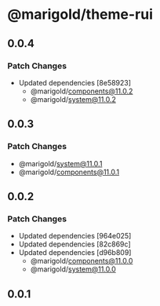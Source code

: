 # @marigold/theme-rui

## 0.0.4

### Patch Changes

- Updated dependencies [8e58923]
  - @marigold/components@11.0.2
  - @marigold/system@11.0.2

## 0.0.3

### Patch Changes

- @marigold/system@11.0.1
- @marigold/components@11.0.1

## 0.0.2

### Patch Changes

- Updated dependencies [964e025]
- Updated dependencies [82c869c]
- Updated dependencies [d96b809]
  - @marigold/components@11.0.0
  - @marigold/system@11.0.0

## 0.0.1

